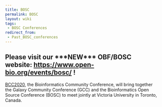 ```yaml
---
title: BOSC
permalink: BOSC
layout: wiki
tags:
 - BOSC Conferences
redirect_from:
 - Past_BOSC_conferences
---
```


## Please visit our \*\*\*NEW\*\*\* OBF/BOSC website: <https://www.open-bio.org/events/bosc/> !

[BCC2020](https://bcc2020.github.io/), the Bioinformatics Community
Conference, will bring together the Galaxy Community Conference (GCC)
and the Bioinformatics Open Source Conference (BOSC) to meet jointly at
Victoria University in Toronto, Canada.
